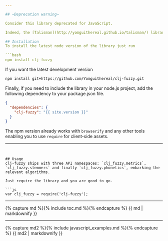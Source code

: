 ```yaml
---

## ~Deprecation warning~

Consider this library deprecated for JavaScript.

Indeed, the [Talisman](http://yomguithereal.github.io/talisman/) library can be seen as an improvement over `clj-fuzzy` and is, what's more, written directly in JavaScript.

## Installation
To install the latest node version of the library just run

```bash
npm install clj-fuzzy
```

If you want the latest development version

```bash
npm install git+https://github.com/Yomguithereal/clj-fuzzy.git
```

Finally, if you need to include the library in your node.js project, add the following dependency to your package.json file.

```json
{
  "dependencies": {
    "clj-fuzzy": "{{ site.version }}"
  }
}
```

The npm version already works with `browserify` and any other tools enabling you to use `require` for client-side assets.

---
```


## Usage
clj-fuzzy ships with three API namespaces: `clj_fuzzy.metrics`, `clj_fuzzy.stemmers` and finally `clj_fuzzy.phonetics`, embarking the relevant algorithms.

Just require the library and you are good to go.

```js
var clj_fuzzy = require('clj-fuzzy');
```

---

{% capture md %}{% include toc.md %}{% endcapture %}
{{ md | markdownify }}

---

{% capture md2 %}{% include javascript_examples.md %}{% endcapture %}
{{ md2 | markdownify }}
